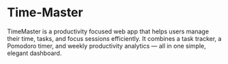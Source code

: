 # Time-Master
TimeMaster is a productivity focused web app that helps users manage their time, tasks, and focus sessions efficiently. It combines a task tracker, a Pomodoro timer, and weekly productivity analytics — all in one simple, elegant dashboard.
